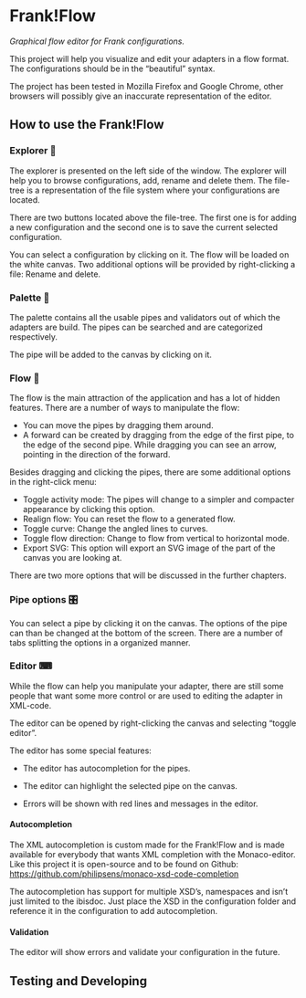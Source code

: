 # Frank!Flow

_Graphical flow editor for Frank configurations._

This project will help you visualize and edit your adapters in a flow format. The configurations should be in the “beautiful” syntax.

The project has been tested in Mozilla Firefox and Google Chrome, other browsers will possibly give an inaccurate representation of the editor.

## How to use the Frank!Flow

### Explorer 📁

The explorer is presented on the left side of the window. The explorer will help you to browse configurations, add, rename and delete them. The file-tree is a representation of the file system where your configurations are located.

There are two buttons located above the file-tree. The first one is for adding a new configuration and the second one is to save the current selected configuration. 

You can select a configuration by clicking on it. The flow will be loaded on the white canvas. Two additional options will be provided by right-clicking a file: Rename and delete.

### Palette 🎨

The palette contains all the usable pipes and validators out of which the adapters are build. The pipes can be searched and are categorized respectively.

The pipe will be added to the canvas by clicking on it.

### Flow 🔌

The flow is the main attraction of the application and has a lot of hidden features. There are a number of ways to manipulate the flow:

* You can move the pipes by dragging them around.
* A forward can be created by dragging from the edge of the first pipe, to the edge of the second pipe. While dragging you can see an arrow, pointing in the direction of the forward.

Besides dragging and clicking the pipes, there are some additional options in the right-click menu:

* Toggle activity mode: The pipes will change to a simpler and compacter appearance by clicking this option.
* Realign flow: You can reset the flow to a generated flow.
* Toggle curve: Change the angled lines to curves.
* Toggle flow direction: Change to flow from vertical to horizontal mode.
* Export SVG: This option will export an SVG image of the part of the canvas you are looking at.

There are two more options that will be discussed in the further chapters.

### Pipe options 🎛

You can select a pipe by clicking it on the canvas. The options of the pipe can than be changed at the bottom of the screen. There are a number of tabs splitting the options in a organized manner.

### Editor ⌨

While the flow can help you manipulate your adapter, there are still some people that want some more control or are used to editing the adapter in XML-code.

The editor can be opened by right-clicking the canvas and selecting “toggle editor”.

The editor has some special features:

* The editor has autocompletion for the pipes.

* The editor can highlight the selected pipe on the canvas.

* Errors will be shown with red lines and messages in the editor.

#### Autocompletion

The XML autocompletion is custom made for the Frank!Flow and is made available for everybody that wants XML completion with the Monaco-editor. Like this project it is open-source and to be found on Github:  https://github.com/philipsens/monaco-xsd-code-completion

The autocompletion has support for multiple XSD’s, namespaces and isn’t just limited to the ibisdoc. Just place the XSD in the configuration folder and reference it in the configuration to add autocompletion.

#### Validation

The editor will show errors and validate your configuration in the future.  

## Testing and Developing

